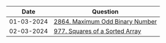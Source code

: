 
| Date       | Question                                                                                   |
| ---------- | ------------------------------------------------------------------------------------------ |
| 01-03-2024 | [2864. Maximum Odd Binary Number](https://leetcode.com/problems/maximum-odd-binary-number) |
| 02-03-2024 | [977. Squares of a Sorted Array](https://leetcode.com/problems/squares-of-a-sorted-array)  |

